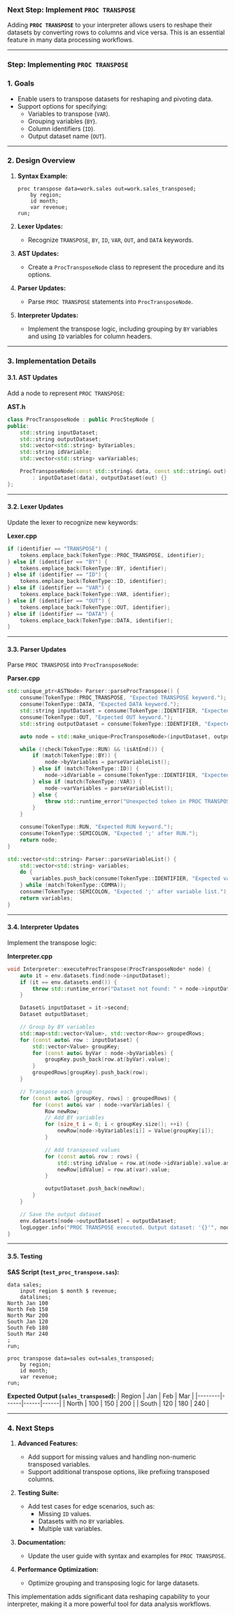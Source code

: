 ### Next Step: **Implement `PROC TRANSPOSE`**

Adding **`PROC TRANSPOSE`** to your interpreter allows users to reshape their datasets by converting rows to columns and vice versa. This is an essential feature in many data processing workflows.

---

### **Step: Implementing `PROC TRANSPOSE`**

### **1. Goals**

- Enable users to transpose datasets for reshaping and pivoting data.
- Support options for specifying:
  - Variables to transpose (`VAR`).
  - Grouping variables (`BY`).
  - Column identifiers (`ID`).
  - Output dataset name (`OUT`).

---

### **2. Design Overview**

1. **Syntax Example:**

   ```sas
   proc transpose data=work.sales out=work.sales_transposed;
       by region;
       id month;
       var revenue;
   run;
   ```

2. **Lexer Updates:**
   - Recognize `TRANSPOSE`, `BY`, `ID`, `VAR`, `OUT`, and `DATA` keywords.

3. **AST Updates:**
   - Create a `ProcTransposeNode` class to represent the procedure and its options.

4. **Parser Updates:**
   - Parse `PROC TRANSPOSE` statements into `ProcTransposeNode`.

5. **Interpreter Updates:**
   - Implement the transpose logic, including grouping by `BY` variables and using `ID` variables for column headers.

---

### **3. Implementation Details**

#### **3.1. AST Updates**

Add a node to represent `PROC TRANSPOSE`:

**AST.h**
```cpp
class ProcTransposeNode : public ProcStepNode {
public:
    std::string inputDataset;
    std::string outputDataset;
    std::vector<std::string> byVariables;
    std::string idVariable;
    std::vector<std::string> varVariables;

    ProcTransposeNode(const std::string& data, const std::string& out)
        : inputDataset(data), outputDataset(out) {}
};
```

---

#### **3.2. Lexer Updates**

Update the lexer to recognize new keywords:

**Lexer.cpp**
```cpp
if (identifier == "TRANSPOSE") {
    tokens.emplace_back(TokenType::PROC_TRANSPOSE, identifier);
} else if (identifier == "BY") {
    tokens.emplace_back(TokenType::BY, identifier);
} else if (identifier == "ID") {
    tokens.emplace_back(TokenType::ID, identifier);
} else if (identifier == "VAR") {
    tokens.emplace_back(TokenType::VAR, identifier);
} else if (identifier == "OUT") {
    tokens.emplace_back(TokenType::OUT, identifier);
} else if (identifier == "DATA") {
    tokens.emplace_back(TokenType::DATA, identifier);
}
```

---

#### **3.3. Parser Updates**

Parse `PROC TRANSPOSE` into `ProcTransposeNode`:

**Parser.cpp**
```cpp
std::unique_ptr<ASTNode> Parser::parseProcTranspose() {
    consume(TokenType::PROC_TRANSPOSE, "Expected TRANSPOSE keyword.");
    consume(TokenType::DATA, "Expected DATA keyword.");
    std::string inputDataset = consume(TokenType::IDENTIFIER, "Expected input dataset name.").lexeme;
    consume(TokenType::OUT, "Expected OUT keyword.");
    std::string outputDataset = consume(TokenType::IDENTIFIER, "Expected output dataset name.").lexeme;

    auto node = std::make_unique<ProcTransposeNode>(inputDataset, outputDataset);

    while (!check(TokenType::RUN) && !isAtEnd()) {
        if (match(TokenType::BY)) {
            node->byVariables = parseVariableList();
        } else if (match(TokenType::ID)) {
            node->idVariable = consume(TokenType::IDENTIFIER, "Expected ID variable name.").lexeme;
        } else if (match(TokenType::VAR)) {
            node->varVariables = parseVariableList();
        } else {
            throw std::runtime_error("Unexpected token in PROC TRANSPOSE.");
        }
    }

    consume(TokenType::RUN, "Expected RUN keyword.");
    consume(TokenType::SEMICOLON, "Expected ';' after RUN.");
    return node;
}

std::vector<std::string> Parser::parseVariableList() {
    std::vector<std::string> variables;
    do {
        variables.push_back(consume(TokenType::IDENTIFIER, "Expected variable name.").lexeme);
    } while (match(TokenType::COMMA));
    consume(TokenType::SEMICOLON, "Expected ';' after variable list.");
    return variables;
}
```

---

#### **3.4. Interpreter Updates**

Implement the transpose logic:

**Interpreter.cpp**
```cpp
void Interpreter::executeProcTranspose(ProcTransposeNode* node) {
    auto it = env.datasets.find(node->inputDataset);
    if (it == env.datasets.end()) {
        throw std::runtime_error("Dataset not found: " + node->inputDataset);
    }

    Dataset& inputDataset = it->second;
    Dataset outputDataset;

    // Group by BY variables
    std::map<std::vector<Value>, std::vector<Row>> groupedRows;
    for (const auto& row : inputDataset) {
        std::vector<Value> groupKey;
        for (const auto& byVar : node->byVariables) {
            groupKey.push_back(row.at(byVar).value);
        }
        groupedRows[groupKey].push_back(row);
    }

    // Transpose each group
    for (const auto& [groupKey, rows] : groupedRows) {
        for (const auto& var : node->varVariables) {
            Row newRow;
            // Add BY variables
            for (size_t i = 0; i < groupKey.size(); ++i) {
                newRow[node->byVariables[i]] = Value(groupKey[i]);
            }

            // Add transposed values
            for (const auto& row : rows) {
                std::string idValue = row.at(node->idVariable).value.as<std::string>();
                newRow[idValue] = row.at(var).value;
            }

            outputDataset.push_back(newRow);
        }
    }

    // Save the output dataset
    env.datasets[node->outputDataset] = outputDataset;
    logLogger.info("PROC TRANSPOSE executed. Output dataset: '{}'", node->outputDataset);
}
```

---

#### **3.5. Testing**

**SAS Script (`test_proc_transpose.sas`):**
```sas
data sales;
    input region $ month $ revenue;
    datalines;
North Jan 100
North Feb 150
North Mar 200
South Jan 120
South Feb 180
South Mar 240
;
run;

proc transpose data=sales out=sales_transposed;
    by region;
    id month;
    var revenue;
run;
```

**Expected Output (`sales_transposed`):**
| Region | Jan  | Feb  | Mar  |
|--------|------|------|------|
| North  | 100  | 150  | 200  |
| South  | 120  | 180  | 240  |

---

### **4. Next Steps**

1. **Advanced Features:**
   - Add support for missing values and handling non-numeric transposed variables.
   - Support additional transpose options, like prefixing transposed columns.

2. **Testing Suite:**
   - Add test cases for edge scenarios, such as:
     - Missing `ID` values.
     - Datasets with no `BY` variables.
     - Multiple `VAR` variables.

3. **Documentation:**
   - Update the user guide with syntax and examples for `PROC TRANSPOSE`.

4. **Performance Optimization:**
   - Optimize grouping and transposing logic for large datasets.

This implementation adds significant data reshaping capability to your interpreter, making it a more powerful tool for data analysis workflows.